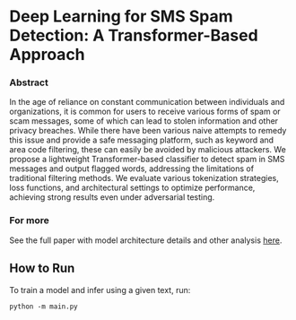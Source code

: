 # Deep Learning for SMS Spam Detection: A Transformer-Based Approach 

### Abstract
In the age of reliance on constant communication between individuals and organizations, it is common for users to receive various forms of spam or scam messages, some of which can lead to stolen information and other privacy breaches. While there have been various naive attempts to remedy this issue and provide a safe messaging platform, such as keyword and area code filtering, these can easily be avoided by malicious attackers. We propose a lightweight Transformer-based classifier to detect spam in SMS messages and output flagged words, addressing the limitations of traditional filtering methods. We evaluate various tokenization strategies, loss functions, and architectural settings to optimize performance, achieving strong results even under adversarial testing.

### For more
See the full paper with model architecture details and other analysis [here](SMS_Spam_Detection_Final.pdf).

## How to Run
To train a model and infer using a given text, run:
```
python -m main.py
```


